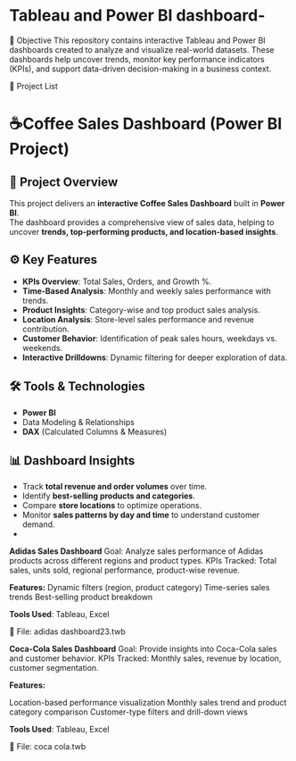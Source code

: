# Tableau and Power BI dashboard-
🧠 Objective
This repository contains interactive Tableau and Power BI dashboards created to analyze and visualize real-world datasets. These dashboards help uncover trends, monitor key performance indicators (KPIs), and support data-driven decision-making in a business context.

📂 Project List
# ☕Coffee Sales Dashboard (Power BI Project)

## 📌 Project Overview
This project delivers an **interactive Coffee Sales Dashboard** built in **Power BI**.  
The dashboard provides a comprehensive view of sales data, helping to uncover **trends, top-performing products, and location-based insights**.

## ⚙️ Key Features
- **KPIs Overview**: Total Sales, Orders, and Growth %.  
- **Time-Based Analysis**: Monthly and weekly sales performance with trends.  
- **Product Insights**: Category-wise and top product sales analysis.  
- **Location Analysis**: Store-level sales performance and revenue contribution.  
- **Customer Behavior**: Identification of peak sales hours, weekdays vs. weekends.  
- **Interactive Drilldowns**: Dynamic filtering for deeper exploration of data.  

## 🛠️ Tools & Technologies
- **Power BI**  
- Data Modeling & Relationships  
- **DAX** (Calculated Columns & Measures)  

## 📊 Dashboard Insights
- Track **total revenue and order volumes** over time.  
- Identify **best-selling products and categories**.  
- Compare **store locations** to optimize operations.  
- Monitor **sales patterns by day and time** to understand customer demand.
- 
**Adidas Sales Dashboard**
Goal: Analyze sales performance of Adidas products across different regions and product types.
KPIs Tracked: Total sales, units sold, regional performance, product-wise revenue.

**Features:**
Dynamic filters (region, product category)
Time-series sales trends
Best-selling product breakdown

**Tools Used**: Tableau, Excel

📎 File: adidas dashboard23.twb

**Coca-Cola Sales Dashboard**
Goal: Provide insights into Coca-Cola sales and customer behavior.
KPIs Tracked: Monthly sales, revenue by location, customer segmentation.

**Features:**

Location-based performance visualization
Monthly sales trend and product category comparison
Customer-type filters and drill-down views

**Tools Used**: Tableau, Excel

📎 File: coca cola.twb


